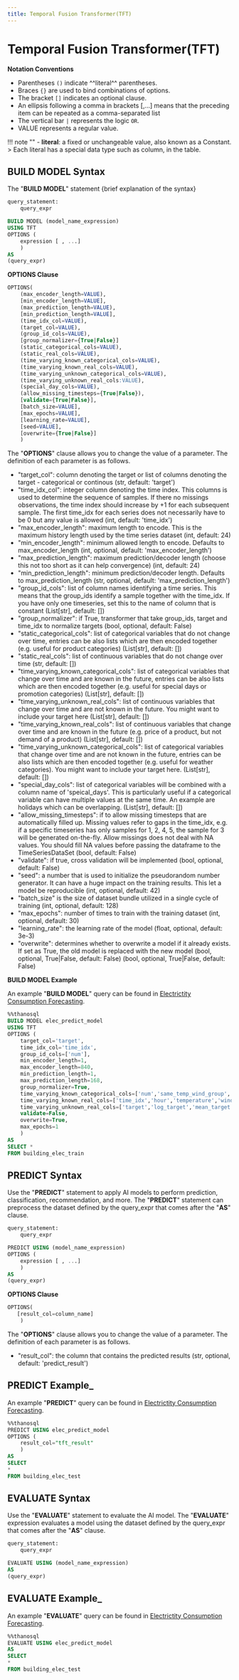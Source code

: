 ```yaml
---
title: Temporal Fusion Transformer(TFT)
---
```


# __Temporal Fusion Transformer(TFT)__

__Notation Conventions__

- Parentheses `()` indicate ^^literal^^ parentheses.
- Braces `{}` are used to bind combinations of options.
- The bracket `[]` indicates an optional clause.
- An ellipsis following a comma in brackets [,...] means that the preceding item can be repeated as a comma-separated list
- The vertical bar `|` represents the logic `OR`.
- VALUE represents a regular value.

!!! note ""
    - __literal__: a fixed or unchangeable value, also known as a Constant.
    > Each literal has a special data type such as column, in the table.

## __BUILD MODEL Syntax__

The "__BUILD MODEL__" statement {brief explanation of the syntax}

```sql
query_statement:
    query_expr

BUILD MODEL (model_name_expression)
USING TFT
OPTIONS (
    expression [ , ...]
    )
AS
(query_expr)
```

__OPTIONS Clause__

```sql
OPTIONS(
    (max_encoder_length=VALUE),
    [min_encoder_length=VALUE],
    (max_prediction_length=VALUE),
    [min_prediction_length=VALUE],
    (time_idx_col=VALUE),
    (target_col=VALUE),
    (group_id_cols=VALUE),
    [group_normalizer={True|False}]
    (static_categorical_cols=VALUE),
    (static_real_cols=VALUE),
    (time_varying_known_categorical_cols=VALUE),
    (time_varying_known_real_cols=VALUE),
    (time_varying_unknown_categorical_cols=VALUE),
    (time_varying_unknown_real_cols:VALUE),
    (special_day_cols=VALUE),
    (allow_missing_timesteps={True|False}),
    [validate={True|False}],
    [batch_size=VALUE],
    [max_epochs=VALUE],
    [learning_rate=VALUE],
    [seed=VALUE],
    [overwrite={True|False}]
    )
```

The "__OPTIONS__" clause allows you to change the value of a parameter. The definition of each parameter is as follows.

- "target_col": column denoting the target or list of columns denoting the target - categorical or continous (str, default: 'target')
- "time_idx_col": integer column denoting the time index. This columns is used to determine the sequence of samples. If there no missings observations, the time index should increase by +1 for each subsequent sample. The first time_idx for each series does not necessarily have to be 0 but any value is allowed (int, default: 'time_idx')
- "max_encoder_length": maximum length to encode. This is the maximum history length used by the time series dataset (int, default: 24)
- "min_encoder_length": minimum allowed length to encode. Defaults to max_encoder_length (int, optional, default: 'max_encoder_length')
- "max_prediction_length": maximum prediction/decoder length (choose this not too short as it can help convergence) (int, default: 24)
- "min_prediction_length": minimum prediction/decoder length. Defaults to max_prediction_length (str, optional, default: 'max_prediction_length')
- "group_id_cols": list of column names identifying a time series. This means that the group_ids identify a sample together with the time_idx. If you have only one timeseries, set this to the name of column that is constant (List[str], default: [])
- "group_normalizer": if True, transformer that take group_ids, target and time_idx to normalize targets (bool, optional, default: False)
- "static_categorical_cols": list of categorical variables that do not change over time, entries can be also lists which are then encoded together (e.g. useful for product categories) (List[str], default: [])
- "static_real_cols": list of continuous variables that do not change over time (str, default: [])
- "time_varying_known_categorical_cols": list of categorical variables that change over time and are known in the future, entries can be also lists which are then encoded together (e.g. useful for special days or promotion categories) (List[str], default: [])
- "time_varying_unknown_real_cols": list of continuous variables that change over time and are not known in the future. You might want to include your target here (List[str], default: [])
- "time_varying_known_real_cols": list of continuous variables that change over time and are known in the future (e.g. price of a product, but not demand of a product) (List[str], default: [])
- "time_varying_unknown_categorical_cols": list of categorical variables that change over time and are not known in the future, entries can be also lists which are then encoded together (e.g. useful for weather categories). You might want to include your target here. (List[str], default: [])
- "special_day_cols": list of categorical variables will be combined with a column name of 'speical_days'. This is particularly useful if a categorical variable can have multiple values at the same time. An example are holidays which can be overlapping. (List[str], default: [])
- "allow_missing_timesteps": if to allow missing timesteps that are automatically filled up. Missing values refer to gaps in the time_idx, e.g. if a specific timeseries has only samples for 1, 2, 4, 5, the sample for 3 will be generated on-the-fly. Allow missings does not deal with NA values. You should fill NA values before passing the dataframe to the TimeSeriesDataSet (bool, default: False)
- "validate": if true, cross validation will be implemented (bool, optional, default: False)
- "seed": a number that is used to initialize the pseudorandom number generator. It can have a huge impact on the training results. This let a model be reproducible (int, optional, default: 42)
- "batch_size" is the size of dataset bundle utilized in a single cycle of training (int, optional, default: 128)
- "max_epochs": number of times to train with the training dataset (int, optional, default: 30)
- "learning_rate": the learning rate of the model (float, optional, default: 3e-3)
- "overwrite": determines whether to overwrite a model if it already exists. If set as True, the old model is replaced with the new model (bool, optional, True|False, default: False) (bool, optional, True|False, default: False)


__BUILD MODEL Example__

An example "__BUILD MODEL__" query can be found in [Electrictity Consumption Forecasting]({/en/tutorials/thanosql_ml/timeseries/timeseries_forecasting.ipynb/}).

```sql
%%thanosql
BUILD MODEL elec_predict_model
USING TFT
OPTIONS (
    target_col='target',
    time_idx_col='time_idx',
    group_id_cols=['num'],
    min_encoder_length=1,
    max_encoder_length=840,
    min_prediction_length=1,
    max_prediction_length=168,
    group_normalizer=True,
    time_varying_known_categorical_cols=['num','same_temp_wind_group','holiday','dow','cluster','before_holiday_flag','natural_cooling_sys_flag','solar_sys_flag'],
    time_varying_known_real_cols=['time_idx','hour','temperature','windspeed','humidity','precipitation','insolation','days_left_holiday'],
    time_varying_unknown_real_cols=['target','log_target','mean_target','mean_target_num','mean_target_stwg','mean_target_cluster'],
    validate=False,
    overwrite=True,
    max_epochs=1
    )
AS 
SELECT *
FROM building_elec_train
```

## __PREDICT Syntax__

Use the "__PREDICT__" statement to apply AI models to perform prediction, classification, recommendation, and more. The "__PREDICT__" statement can preprocess the dataset defined by the query_expr that comes after the "__AS__" clause.

```sql
query_statement:
    query_expr

PREDICT USING (model_name_expression)
OPTIONS (
    expression [ , ...]
    )
AS
(query_expr)
```
__OPTIONS Clause__

```sql
OPTIONS(
   [result_col=column_name]
    )
```

The "__OPTIONS__" clause allows you to change the value of a parameter. The definition of each parameter is as follows.

- "result_col": the column that contains the predicted results (str, optional, default: 'predict_result')

## __PREDICT Example___

An example "__PREDICT__" query can be found in [Electrictity Consumption Forecasting]({/en/tutorials/thanosql_ml/timeseries/timeseries_forecasting.ipynb/}).

```sql
%%thanosql 
PREDICT USING elec_predict_model 
OPTIONS (      
    result_col="tft_result"
    )
AS 
SELECT 
* 
FROM building_elec_test
```

## __EVALUATE Syntax__

Use the "__EVALUATE__" statement to evaluate the AI model. The "__EVALUATE__" expression evaluates a model using the dataset defined by the query_expr that comes after the "__AS__" clause.

```sql
query_statement:
    query_expr

EVALUATE USING (model_name_expression)
AS
(query_expr)
```

## __EVALUATE Example___

An example "__EVALUATE__" query can be found in [Electrictity Consumption Forecasting]({/en/tutorials/thanosql_ml/timeseries/timeseries_forecasting.ipynb/}).

```sql
%%thanosql  
EVALUATE USING elec_predict_model 
AS 
SELECT 
*       
FROM building_elec_test
```